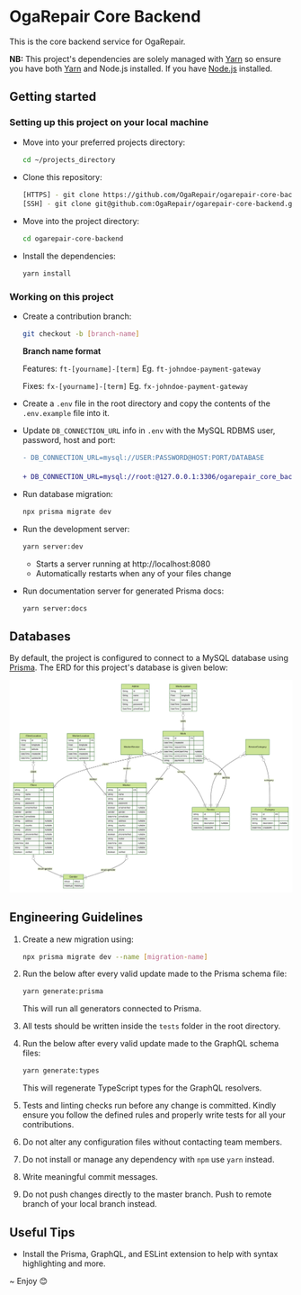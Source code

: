 # OgaRepair Core  Backend
This is the core backend service for OgaRepair.

**NB:** This project's dependencies are solely managed with [Yarn](https://yarnpkg.com/) so ensure you have both [Yarn](https://yarnpkg.com/getting-started/install) and Node.js installed. If you have [Node.js](https://nodejs.org/en/download) installed.

## Getting started

### Setting up this project on your local machine

* Move into your preferred projects directory: 

    ```bash
    cd ~/projects_directory
    ```

* Clone this repository:

    ```bash
    [HTTPS] - git clone https://github.com/OgaRepair/ogarepair-core-backend.git
    [SSH] - git clone git@github.com:OgaRepair/ogarepair-core-backend.git
    ```

* Move into the project directory:

    ```bash
    cd ogarepair-core-backend
    ```

* Install the dependencies:

    ```bash
    yarn install
    ```

### Working on this project

- Create a contribution branch:

  ```bash
  git checkout -b [branch-name]
  ```

  **Branch name format**

  Features: `ft-[yourname]-[term]` Eg. `ft-johndoe-payment-gateway`

  Fixes: `fx-[yourname]-[term]` Eg. `fx-johndoe-payment-gateway`

- Create a `.env` file in the root directory and copy the contents of the `.env.example` file into it.

- Update `DB_CONNECTION_URL` info in `.env` with the MySQL RDBMS user, password, host and port:

  ```diff
  - DB_CONNECTION_URL=mysql://USER:PASSWORD@HOST:PORT/DATABASE
  
  + DB_CONNECTION_URL=mysql://root:@127.0.0.1:3306/ogarepair_core_backend_db
  ```

* Run database migration:

    ```bash
    npx prisma migrate dev
    ```

* Run the development server:

    ```bash
    yarn server:dev
    ```

    * Starts a server running at http://localhost:8080
    * Automatically restarts when any of your files change

* Run documentation server for generated Prisma docs:

    ```bash
    yarn server:docs
    ```

## Databases

By default, the project is configured to connect to a MySQL database using [Prisma](https://prima.io). The ERD for this project's database is given below:

![ERD](./prisma/diagrams/ERD-auto.svg)

## Engineering Guidelines

1. Create a new migration using:

   ```bash
   npx prisma migrate dev --name [migration-name]
   ```

2. Run the below after every valid update made to the Prisma schema file:

   ```bash
   yarn generate:prisma
   ```

   This will run all generators connected to Prisma.

3. All tests should be written inside the `tests` folder in the root directory.

4. Run the below after every valid update made to the GraphQL schema files:

   ```bash
   yarn generate:types
   ```

   This will regenerate TypeScript types for the GraphQL resolvers.

5. Tests and linting checks run before any change is committed. Kindly ensure you follow the defined rules and properly write tests for all your contributions.
6. Do not alter any configuration files without contacting team members.
7. Do not install or manage any dependency with `npm` use `yarn` instead.
8. Write meaningful commit messages.
9. Do not push changes directly to the master branch. Push to remote branch of your local branch instead.

## Useful Tips

- Install the Prisma, GraphQL, and ESLint extension to help with syntax highlighting and more.

~ Enjoy 😊

